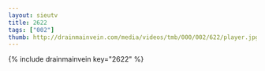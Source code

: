 ```yaml
--- 
layout: sieutv
title: 2622
tags: ["002"]
thumb: http://drainmainvein.com/media/videos/tmb/000/002/622/player.jpg
---
```

{% include drainmainvein key="2622" %} 
